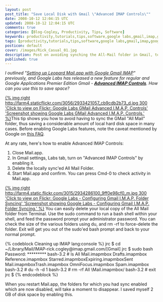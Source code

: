 ```yaml
---           
layout: post
post_title: "Save Local Disk with Gmail \"Advanced IMAP Controls\""
date: 2008-10-12 12:04:15 UTC
updated: 2008-10-12 12:04:15 UTC
comments: true
categories: [Blog-Cogley, Productivity, Tips, Software]
keywords: productivity,tutorials,tips,software,google labs,gmail,imap,google,space,all-mail
tags: [productivity,tutorials,tips,software,google labs,gmail,imap,google,space,all-mail]
posticon: default
cover: /images/Rick_Casual_01.jpg
description: Post on avoiding synching the All-Mail folder in Gmail, to save space, by Rick Cogley.
published: true
---
```


_I outlined "[Setting up Leopard Mail.app with Google Gmail IMAP](/articles/2008/01/20/tutorial-setting-up-leopard-mail-app-with-google-gmail-imap-the-basics/)" previously, and Google Labs has released a new feature for regular and Google Applications Premier Edition Gmail - [**Advanced IMAP Controls**](http://gmailblog.blogspot.com/2008/10/new-in-labs-advanced-imap-controls.html). How can you use this to save space?_

<!--more--> 

[{% img right http://farm4.staticflickr.com/3056/2933421057_cb9cdb2b73_d.jpg 300 'Click to view on Flickr: Google Labs GMail Advanced I.M.A.P. Controls' 'Screenshot showing Google Labs GMail Advanced I.M.A.P. Controls.' %}](http://www.flickr.com/photos/81796435@N00/2933421057)This tip shows you how to avoid having to sync the GMail "All Mail" folder, thus saving a considerable amount of local hard disk space in many cases. Before enabling Google Labs features, note the caveat mentioned by Google on [this FAQ](http://mail.google.com/support/bin/answer.py?hl=en&ctx=mail&answer=29418). 

At any rate, here's how to enable Advanced IMAP Controls: 

1. Close Mail.app.
1. In Gmail settings, Labs tab, turn on "Advanced IMAP Controls" by enabling it.
1. Delete the locally sync'ed All Mail Folder.
1. Start Mail.app and confirm. You can press Cmd-0 to check activity in Mail.app.

[{% img right http://farm4.static.flickr.com/3015/2934286100_9ff0e98cf0_m.jpg 300 'Click to view on Flickr: Google Labs - Configuring Gmail I.M.A.P. Folder Syncing' 'Screenshot showing Google Labs - Configuring Gmail I.M.A.P. Folder Syncing.' %}](http://www.flickr.com/photos/81796435@N00/2934286100)
You can easily delete your local copy of the All Mail folder from Terminal. Use the sudo command to run a bash shell within your shell, and feed the password prompt your administrator password. You can check the size of the various folders using du, and rm -rf to force-delete the folder. Exit will get you out of the sudo'ed bash prompt and back to your normal prompt. 

{% codeblock Cleaning up IMAP lang:console %}
jrc $ cd ~/Library/Mail/IMAP-rick.cogley\@imap.gmail.com/[Gmail]
jrc $ sudo bash
Password: *********
bash-3.2 # ls
All Mail.imapmbox Drafts.imapmbox Reference.imapmbox Starred.imapmboxExpiring.imapmboxSent Mail.imapmboxTrash.imapmbox OmniFocus.imapmbox Spam.imapmbox
bash-3.2 # du -h -d 1
bash-3.2 # rm -rf All \Mail.imapmbox/
bash-3.2 # exit
jrc $ 
{% endcodeblock %}

When you restart Mail.app, the folders for which you had sync enabled which are now disabled, will take a moment to disappear. I saved myself 2 GB of disk space by enabling this. 

